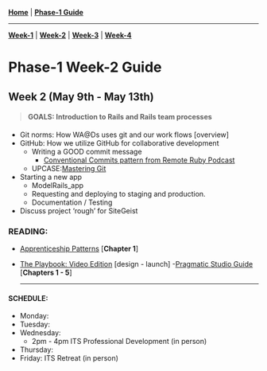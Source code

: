 **[Home](../README.md)** | **[Phase-1 Guide](../README.md)**
___
**[Week-1](../week-1/README.md)** | **[Week-2](../week-2/README.md)** | **[Week-3](../week-3/README.md)** | **[Week-4](../week-4/README.md)**
# Phase-1 Week-2 Guide

  ## Week 2 (May 9th - May 13th) 
  > #### GOALS: Introduction to Rails and Rails team processes
  - Git norms: How WA@Ds uses git and our work flows [overview]
  - GitHub: How we utilize GitHub for collaborative development
    - Writing a GOOD commit message
      -  [Conventional Commits pattern from Remote Ruby Podcast](https://remoteruby.transistor.fm/175)
    - UPCASE:[Mastering Git](https://thoughtbot.com/upcase/videos/git-object-model)
  - Starting a new app
    - ModelRails_app
    - Requesting and deploying to staging and production.
    - Documentation / Testing
  - Discuss project ‘rough’ for  SiteGeist 

### READING: 
- [Apprenticeship Patterns](https://www.oreilly.com/library/view/apprenticeship-patterns/9780596806842/ch01.html) [**Chapter 1**]
- [The Playbook: Video Edition](https://thoughtbot.com/upcase/the-playbook-video-edition) [design - launch]
-[Pragmatic Studio Guide](https://pragprog.com/titles/rails7/agile-web-development-with-rails-7/) [**Chapters 1 - 5**]
  
  --- 


#### SCHEDULE: 
- Monday: 
- Tuesday: 
- Wednesday: 
  - 2pm - 4pm ITS Professional Development (in person)
- Thursday: 
- Friday: ITS Retreat (in person)
